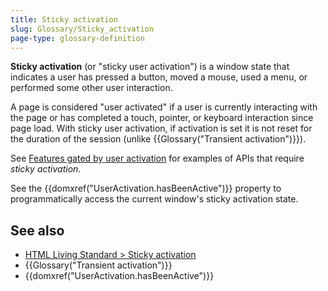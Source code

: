 ```yaml
---
title: Sticky activation
slug: Glossary/Sticky_activation
page-type: glossary-definition
---
```


**Sticky activation** (or "sticky user activation") is a window state that indicates a user has pressed a button, moved a mouse, used a menu, or performed some other user interaction.

A page is considered "user activated" if a user is currently interacting with the page or has completed a touch, pointer, or keyboard interaction since page load. With sticky user activation, if activation is set it is not reset for the duration of the session (unlike {{Glossary("Transient activation")}}).

See [Features gated by user activation](/en-US/docs/Web/Security/User_activation) for examples of APIs that require _sticky activation_.

See the {{domxref("UserActivation.hasBeenActive")}} property to programmatically access the current window's sticky activation state.

## See also

- [HTML Living Standard > Sticky activation](https://html.spec.whatwg.org/multipage/interaction.html#sticky-activation)
- {{Glossary("Transient activation")}}
- {{domxref("UserActivation.hasBeenActive")}}
